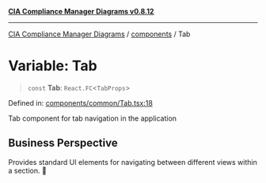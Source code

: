 [**CIA Compliance Manager Diagrams v0.8.12**](../../README.md)

***

[CIA Compliance Manager Diagrams](../../modules.md) / [components](../README.md) / Tab

# Variable: Tab

> `const` **Tab**: `React.FC`\<`TabProps`\>

Defined in: [components/common/Tab.tsx:18](https://github.com/Hack23/cia-compliance-manager/blob/e7811142a771ec75716a7ce3a0d60f18cb91cd06/src/components/common/Tab.tsx#L18)

Tab component for tab navigation in the application

## Business Perspective
Provides standard UI elements for navigating between different views within a section. 📑
